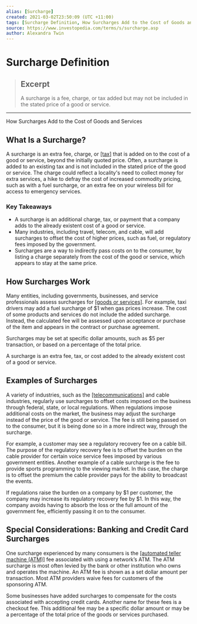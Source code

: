 ```yaml
---
alias: [Surcharge]
created: 2021-03-02T23:50:09 (UTC +11:00)
tags: [Surcharge Definition, How Surcharges Add to the Cost of Goods and Services]
source: https://www.investopedia.com/terms/s/surcharge.asp
author: Alexandra Twin
---
```


# Surcharge Definition

> ## Excerpt
> A surcharge is a fee, charge, or tax added but may not be included in the stated price of a good or service.

---

How Surcharges Add to the Cost of Goods and Services
## What Is a Surcharge?

A surcharge is an extra fee, charge, or [[tax]](https://www.investopedia.com/articles/tax/08/tax-credit.asp) that is added on to the cost of a good or service, beyond the initially quoted price. Often, a surcharge is added to an existing tax and is not included in the stated price of the good or service. The charge could reflect a locality's need to collect money for extra services, a hike to defray the cost of increased commodity pricing, such as with a fuel surcharge, or an extra fee on your wireless bill for access to emergency services.

### Key Takeaways

-   A surcharge is an additional charge, tax, or payment that a company adds to the already existent cost of a good or service.
-   Many industries, including travel, telecom, and cable, will add surcharges to offset the cost of higher prices, such as fuel, or regulatory fees imposed by the government.
-   Surcharges are a way to indirectly pass costs on to the consumer, by listing a charge separately from the cost of the good or service, which appears to stay at the same price.

## How Surcharges Work

Many entities, including governments, businesses, and service professionals assess surcharges for [[goods or services]](https://www.investopedia.com/articles/economics/08/free-market-regulation.asp). For example, taxi drivers may add a fuel surcharge of $1 when gas prices increase. The cost of some products and services do not include the added surcharge. Instead, the calculated fee will be assessed upon acceptance or purchase of the item and appears in the contract or purchase agreement.

Surcharges may be set at specific dollar amounts, such as $5 per transaction, or based on a percentage of the total price.

A surcharge is an extra fee, tax, or cost added to the already existent cost of a good or service.

## Examples of Surcharges

A variety of industries, such as the [[telecommunications]](https://www.investopedia.com/articles/markets/030216/worlds-top-10-telecommunications-companies.asp) and cable industries, regularly use surcharges to offset costs imposed on the business through federal, state, or local regulations. When regulations impose additional costs on the market, the business may adjust the surcharge instead of the price of the good or service. The fee is still being passed on to the consumer, but it is being done so in a more indirect way, through the surcharge.

For example, a customer may see a regulatory recovery fee on a cable bill. The purpose of the regulatory recovery fee is to offset the burden on the cable provider for certain voice service fees imposed by various government entities. Another example of a cable surcharge is the fee to provide sports programming to the viewing market. In this case, the charge is to offset the premium the cable provider pays for the ability to broadcast the events.

If regulations raise the burden on a company by $1 per customer, the company may increase its regulatory recovery fee by $1. In this way, the company avoids having to absorb the loss or the full amount of the government fee, efficiently passing it on to the consumer.

## Special Considerations: Banking and Credit Card Surcharges

One surcharge experienced by many consumers is the [[automated teller machine (ATM)]](https://www.investopedia.com/terms/a/atm.asp) fee associated with using a network’s ATM. The ATM surcharge is most often levied by the bank or other institution who owns and operates the machine. An ATM fee is shown as a set dollar amount per transaction. Most ATM providers waive fees for customers of the sponsoring ATM.

Some businesses have added surcharges to compensate for the costs associated with accepting credit cards. Another name for these fees is a checkout fee. This additional fee may be a specific dollar amount or may be a percentage of the total price of the goods or services purchased.
